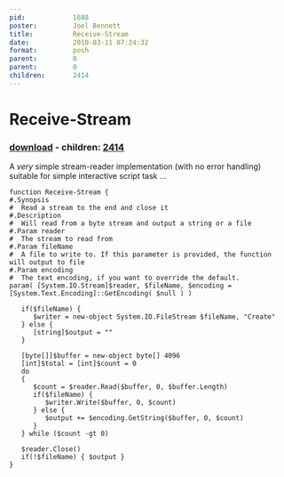 ```yaml
---
pid:            1688
poster:         Joel Bennett
title:          Receive-Stream
date:           2010-03-11 07:24:32
format:         posh
parent:         0
parent:         0
children:       2414
---
```


# Receive-Stream

### [download](1688.ps1) - children: [2414](2414.md)

A *very* simple stream-reader implementation (with no error handling) suitable for simple interactive script task ...

```posh
function Receive-Stream {
#.Synopsis
#  Read a stream to the end and close it
#.Description
#  Will read from a byte stream and output a string or a file
#.Param reader
#  The stream to read from
#.Param fileName
#  A file to write to. If this parameter is provided, the function will output to file
#.Param encoding
#  The text encoding, if you want to override the default.
param( [System.IO.Stream]$reader, $fileName, $encoding = [System.Text.Encoding]::GetEncoding( $null ) )
   
   if($fileName) {
      $writer = new-object System.IO.FileStream $fileName, "Create"
   } else {
      [string]$output = ""
   }
       
   [byte[]]$buffer = new-object byte[] 4096
   [int]$total = [int]$count = 0
   do
   {
      $count = $reader.Read($buffer, 0, $buffer.Length)
      if($fileName) {
         $writer.Write($buffer, 0, $count)
      } else {
         $output += $encoding.GetString($buffer, 0, $count)
      }
   } while ($count -gt 0)

   $reader.Close()
   if(!$fileName) { $output }
}

```
